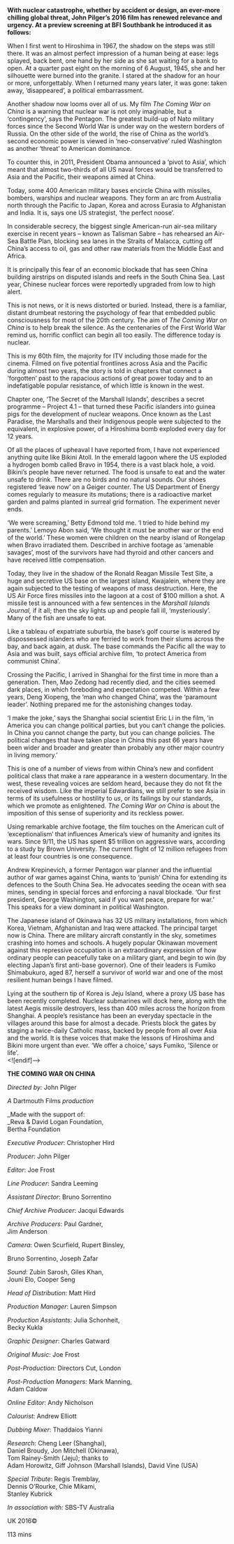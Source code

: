 
**With nuclear catastrophe, whether by accident or design, an ever-more chilling global threat, John Pilger’s 2016 film has renewed relevance and urgency. At a preview screening at BFI Southbank he introduced it as follows:**

When I first went to Hiroshima in 1967, the shadow on the steps was still there. It was an almost perfect impression of a human being at ease: legs splayed, back bent, one hand by her side as she sat waiting for a bank to open. At a quarter past eight on the morning of 6 August, 1945, she and her silhouette were burned into the granite. I stared at the shadow for an hour or more, unforgettably. When I returned many years later, it was gone: taken away, ‘disappeared’, a political embarrassment.

Another shadow now looms over all of us. My film _The Coming War on China_ is a warning that nuclear war is not only imaginable, but a ‘contingency’, says the Pentagon. The greatest build-up of Nato military forces since the Second World War is under way on the western borders of Russia. On the other side of the world, the rise of China as the world’s second economic power is viewed in ‘neo-conservative’ ruled Washington as another ‘threat’ to American dominance.

To counter this, in 2011, President Obama announced a ‘pivot to Asia’, which meant that almost two-thirds of all US naval forces would be transferred to Asia and the Pacific, their weapons aimed at China.

Today, some 400 American military bases encircle China with missiles, bombers, warships and nuclear weapons. They form an arc from Australia north through the Pacific to Japan, Korea and across Eurasia to Afghanistan and India. It is, says one US strategist, ‘the perfect noose’.

In considerable secrecy, the biggest single American-run air-sea military exercise in recent years – known as Talisman Sabre – has rehearsed an Air-Sea Battle Plan, blocking sea lanes in the Straits of Malacca, cutting off China’s access to oil, gas and other raw materials from the Middle East and Africa.

It is principally this fear of an economic blockade that has seen China building airstrips on disputed islands and reefs in the South China Sea. Last year, Chinese nuclear forces were reportedly upgraded from low to high alert.

This is not news, or it is news distorted or buried. Instead, there is a familiar, distant drumbeat restoring the psychology of fear that embedded public consciousness for most of the 20th century. The aim of _The Coming War on China_ is to help break the silence. As the centenaries of the First World War remind us, horrific conflict can begin all too easily. The difference today is nuclear.

This is my 60th film, the majority for ITV including those made for the cinema. Filmed on five potential frontlines across Asia and the Pacific during almost two years, the story is told in chapters that connect a ‘forgotten’ past to the rapacious actions of great power today and to an indefatigable popular resistance, of which little is known in the west.

Chapter one, ‘The Secret of the Marshall Islands’, describes a secret programme – Project 4.1 – that turned these Pacific islanders into guinea pigs for the development of nuclear weapons. Once known as the Last Paradise, the Marshalls and their Indigenous people were subjected to the equivalent, in explosive power, of a Hiroshima bomb exploded every day for 12 years.

Of all the places of upheaval I have reported from, I have not experienced anything quite like Bikini Atoll. In the emerald lagoon where the US exploded a hydrogen bomb called Bravo in 1954, there is a vast black hole, a void. Bikini’s people have never returned.  The food is unsafe to eat and the water unsafe to drink. There are no birds and no natural sounds. Our shoes registered ‘leave now’ on a Geiger counter. The US Department of Energy comes regularly to measure its mutations; there is a radioactive market garden and palms planted in surreal grid formation. The experiment never ends.

‘We were screaming,’ Betty Edmond told me. ‘I tried to hide behind my parents.’ Lemoyo Abon said, ‘We thought it must be another war or the end of the world.’  These women were children on the nearby island of Rongelap when Bravo irradiated them. Described in archive footage as ‘amenable savages’, most of the survivors have had thyroid and other cancers and have received little compensation.

Today, they live in the shadow of the Ronald Reagan Missile Test Site, a huge and secretive US base on the largest island, Kwajalein, where they are again subjected to the testing of weapons of mass destruction. Here, the US Air Force fires missiles into the lagoon at a cost of $100 million a shot. A missile test is announced with a few sentences in the _Marshall Islands Journal,_ if it all; then the sky lights up and people fall ill, ‘mysteriously’. Many of the fish are unsafe to eat.

Like a tableau of expatriate suburbia, the base’s golf course is watered by dispossessed islanders who are ferried to work from their slums across the bay, and back again, at dusk. The base commands the Pacific all the way to Asia and was built, says official archive film, ‘to protect America from communist China’.

Crossing the Pacific, I arrived in Shanghai for the first time in more than a generation. Then, Mao Zedong had recently died, and the cities seemed dark places, in which foreboding and expectation competed. Within a few years, Deng Xiopeng, the ‘man who changed China’, was the ‘paramount leader’. Nothing prepared me for the astonishing changes today.

‘I make the joke,’ says the Shanghai social scientist Eric Li in the film, ‘in America you can change political parties, but you can’t change the policies. In China you cannot change the party, but you can change policies. The political changes that have taken place in China this past 66 years have been wider and broader and greater than probably any other major country in living memory.’

This is one of a number of views from within China’s new and confident political class that make a rare appearance in a western documentary. In the west, these revealing voices are seldom heard, because they do not fit the received wisdom. Like the imperial Edwardians, we still prefer to see Asia in terms of its usefulness or hostility to _us_, or its failings by our standards, which we promote as enlightened. _The Coming War on China_ is about the imposition of this sense of superiority and its reckless power.

Using remarkable archive footage, the film touches on the American cult of ‘exceptionalism’ that influences America’s view of humanity and ignites its wars. Since 9/11, the US has spent $5 trillion on aggressive wars, according to a study by Brown University. The current flight of 12 million refugees from at least four countries is one consequence.

Andrew Krepinevich, a former Pentagon war planner and the influential author of war games against China, wants to ‘punish’ China for extending its defences to the South China Sea. He advocates seeding the ocean with sea mines, sending in special forces and enforcing a naval blockade. ‘Our first president, George Washington, said if you want peace, prepare for war.’ This speaks for a view dominant in political Washington.

The Japanese island of Okinawa has 32 US military installations, from which Korea, Vietnam, Afghanistan and Iraq were attacked. The principal target now is China. There are military aircraft constantly in the sky, sometimes crashing into homes and schools.  A hugely popular Okinawan movement against this repressive occupation is an extraordinary expression of how ordinary people can peacefully take on a military giant, and begin to win (by electing Japan’s first anti-base governor). One of their leaders is Fumiko Shimabukuro, aged 87, herself a survivor of world war and one of the most resilient human beings I have filmed.

Lying at the southern tip of Korea is Jeju Island, where a proxy US base has been recently completed. Nuclear submarines will dock here, along with the latest Aegis missile destroyers, less than 400 miles across the horizon from Shanghai. A people’s resistance has been an everyday spectacle in the villages around this base for almost a decade. Priests block the gates by staging a twice-daily Catholic mass, backed by people from all over Asia and the world. It is these voices that make the lessons of Hiroshima and Bikini more urgent than ever. ‘We offer a choice,’ says Fumiko, ‘Silence  or life’.  
<![endif]-->

**THE COMING WAR ON CHINA**

_Directed by:_ John Pilger

_A_ Dartmouth Films _production_

_Made with the support of:  
_Reva & David Logan Foundation,  
Bertha Foundation

_Executive_ _Producer_: Christopher Hird

_Producer_: John Pilger

_Editor_: Joe Frost

_Line_ _Producer_: Sandra Leeming

_Assistant_ _Director_: Bruno Sorrentino

_Chief_ _Archive_ _Producer_: Jacqui Edwards

_Archive_ _Producers_: Paul Gardner,  
Jim Anderson

_Camera_: Owen Scurfield, Rupert Binsley,

Bruno Sorrentino, Joseph Zafar

_Sound_: Zubin Sarosh, Giles Khan,  
Jouni Elo, Cooper Seng

_Head_ _of_ _Distribution_: Matt Hird

_Production_ _Manager_: Lauren Simpson

_Production_ _Assistants_: Julia Schonheit,  
Becky Kukla

_Graphic_ _Designer_: Charles Gatward

_Original_ _Music_: Joe Frost

_Post-Production:_ Directors Cut, London

_Post-Production Managers:_ Mark Manning,  
Adam Caldow

_Online_ _Editor_: Andy Nicholson

_Colourist_: Andrew Elliott

_Dubbing_ _Mixer_: Thaddaios Yianni

_Research_: Cheng Leer (Shanghai),  
Daniel Broudy, Jon Mitchell (Okinawa),  
Tom Rainey-Smith (Jeju); thanks to  
Adam Horowitz, Giff Johnson (Marshall Islands), David Vine (USA)

_Special_ _Tribute_: Regis Tremblay,  
Dennis O’Rourke, Chie Mikami,  
Stanley Kubrick

_In association with:_ SBS-TV Australia

UK 2016©

113 mins
<!--stackedit_data:
eyJoaXN0b3J5IjpbLTE5NzA2MTk2MTNdfQ==
-->